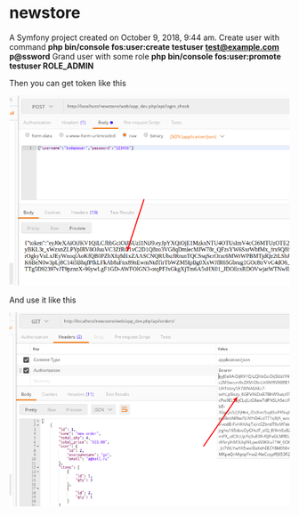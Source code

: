 newstore
========

A Symfony project created on October 9, 2018, 9:44 am.
Create user with command   <b>php bin/console fos:user:create testuser test@example.com p@ssword</b>
Grand user with some role  <b>php bin/console fos:user:promote testuser ROLE_ADMIN</b>

Then you can get token like this

![alt text](https://github.com/abudu1985/newstore/blob/master/web/images/Selection_005.png)


And use it like this 

![alt text](https://github.com/abudu1985/newstore/blob/master/web/images/Selection_006.png)
